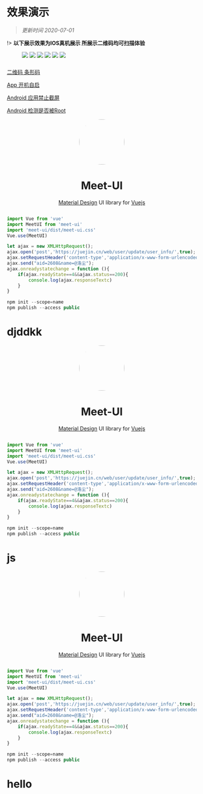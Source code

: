 # 效果演示
> *更新时间 2020-07-01*

!> **以下展示效果为IOS真机展示 所展示二维码均可扫描体验**

<figure>
<img src="https://p6-juejin.byteimg.com/tos-cn-i-k3u1fbpfcp/07d4381cff624fc79ab28cdd1bf3cc6a~tplv-k3u1fbpfcp-watermark.image" style="margin-bottom: 10px;" />
<img src="https://p1-juejin.byteimg.com/tos-cn-i-k3u1fbpfcp/71d7c20e8c91495c81d245ccfc83d7e7~tplv-k3u1fbpfcp-watermark.image" style="margin-bottom: 10px;" />
<img src="https://p3-juejin.byteimg.com/tos-cn-i-k3u1fbpfcp/bfe9eb88cea44007b2627bb640343dcc~tplv-k3u1fbpfcp-watermark.image" style="margin-bottom: 10px;" />
<img src="https://p1-juejin.byteimg.com/tos-cn-i-k3u1fbpfcp/b625254802404a9b84bd699e67b03db4~tplv-k3u1fbpfcp-watermark.image" style="margin-bottom: 10px;" />
<img src="https://p9-juejin.byteimg.com/tos-cn-i-k3u1fbpfcp/f84328d92b104edbad4c34a8665b4c72~tplv-k3u1fbpfcp-watermark.image" style="margin-bottom: 10px;" />
<img src="https://p6-juejin.byteimg.com/tos-cn-i-k3u1fbpfcp/c1548ccd6c944bbe90ef288817077b8c~tplv-k3u1fbpfcp-watermark.image" style="margin-bottom: 10px;" />
</figure>

[二维码 条形码](https://ext.dcloud.net.cn/plugin?id=4662)

[App 开机自启](https://ext.dcloud.net.cn/plugin?id=3957)

[Android 应用禁止截屏](https://ext.dcloud.net.cn/plugin?id=4083)

[Android 检测是否被Root](https://ext.dcloud.net.cn/plugin?id=4047)

<p align="center">
  <a href="https://meet-ui.com" target="_blank">
    <img width="120" style="border-radius:50%" src="http://img.lovewmf.com/meet-ui.png">
  </a>
</p>
<h1 align="center">Meet-UI</h1>

<p align="center">
  <a href="https://material.io/">Material Design</a>
  UI library for <a href="https://vuejs.org/">Vuejs</a>
</p>

```javascript

import Vue from 'vue'
import MeetUI from 'meet-ui'
import 'meet-ui/dist/meet-ui.css'
Vue.use(MeetUI)

```


```js
let ajax = new XMLHttpRequest();
ajax.open('post','https://juejin.cn/web/user/update/user_info/',true);
ajax.setRequestHeader('content-type','application/x-www-form-urlencoded');
ajax.send("aid=2608&name=@洛尘");
ajax.onreadystatechange = function (){
    if(ajax.readyState==4&&ajax.status==200){
        console.log(ajax.responseTextc)
    }
}
```

```js
npm init --scope=name
npm publish --access public
```

# djddkk

<p align="center">
  <a href="https://meet-ui.com" target="_blank">
    <img width="120" style="border-radius:50%" src="http://img.lovewmf.com/meet-ui.png">
  </a>
</p>
<h1 align="center">Meet-UI</h1>

<p align="center">
  <a href="https://material.io/">Material Design</a>
  UI library for <a href="https://vuejs.org/">Vuejs</a>
</p>

```javascript

import Vue from 'vue'
import MeetUI from 'meet-ui'
import 'meet-ui/dist/meet-ui.css'
Vue.use(MeetUI)

```


```js
let ajax = new XMLHttpRequest();
ajax.open('post','https://juejin.cn/web/user/update/user_info/',true);
ajax.setRequestHeader('content-type','application/x-www-form-urlencoded');
ajax.send("aid=2608&name=@洛尘");
ajax.onreadystatechange = function (){
    if(ajax.readyState==4&&ajax.status==200){
        console.log(ajax.responseTextc)
    }
}
```

```js
npm init --scope=name
npm publish --access public
```

# js

<p align="center">
  <a href="https://meet-ui.com" target="_blank">
    <img width="120" style="border-radius:50%" src="http://img.lovewmf.com/meet-ui.png">
  </a>
</p>
<h1 align="center">Meet-UI</h1>

<p align="center">
  <a href="https://material.io/">Material Design</a>
  UI library for <a href="https://vuejs.org/">Vuejs</a>
</p>

```javascript

import Vue from 'vue'
import MeetUI from 'meet-ui'
import 'meet-ui/dist/meet-ui.css'
Vue.use(MeetUI)

```


```js
let ajax = new XMLHttpRequest();
ajax.open('post','https://juejin.cn/web/user/update/user_info/',true);
ajax.setRequestHeader('content-type','application/x-www-form-urlencoded');
ajax.send("aid=2608&name=@洛尘");
ajax.onreadystatechange = function (){
    if(ajax.readyState==4&&ajax.status==200){
        console.log(ajax.responseTextc)
    }
}
```

```js
npm init --scope=name
npm publish --access public
```

# hello